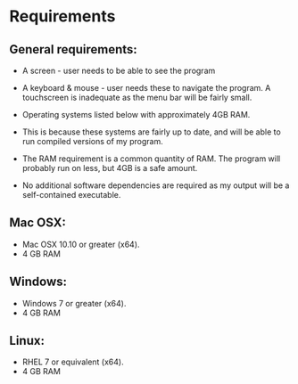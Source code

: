# Requirements

## General requirements:

- A screen - user needs to be able to see the program

- A keyboard & mouse - user needs these to navigate the program.
	A touchscreen is inadequate as the menu bar will be fairly small.

- Operating systems listed below with approximately 4GB RAM.
 - This is because these systems are fairly up to date, and will be able
	to run compiled versions of my program.
 - The RAM requirement is a common quantity of RAM. The program will
	probably run on less, but 4GB is a safe amount.

- No additional software dependencies are required as my output will
	be a self-contained executable.

## Mac OSX:

- Mac OSX 10.10 or greater (x64).
- 4 GB RAM

## Windows:

- Windows 7 or greater (x64).
- 4 GB RAM

## Linux:

- RHEL 7 or equivalent (x64).
- 4 GB RAM
